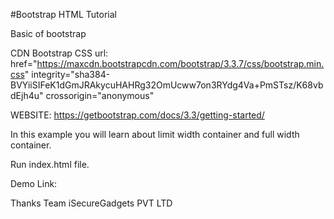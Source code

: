 #Bootstrap HTML Tutorial

Basic of bootstrap

CDN Bootstrap CSS url: 
href="https://maxcdn.bootstrapcdn.com/bootstrap/3.3.7/css/bootstrap.min.css" integrity="sha384-BVYiiSIFeK1dGmJRAkycuHAHRg32OmUcww7on3RYdg4Va+PmSTsz/K68vbdEjh4u" crossorigin="anonymous"

WEBSITE:
https://getbootstrap.com/docs/3.3/getting-started/

In this example you will learn about limit width container and full width container.

Run index.html file.

Demo Link:


Thanks
Team iSecureGadgets PVT LTD
